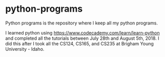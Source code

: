 # python-programs

Python programs is the repository where I keep all my python programs.

I learned python using https://www.codecademy.com/learn/learn-python
and completed all the tutorials between July 28th and August 5th, 2018. I did this after I took all
the CS124, CS165, and CS235 at Brigham Young University - Idaho. 
